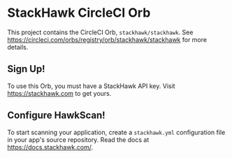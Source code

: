 # StackHawk CircleCI Orb

This project contains the CircleCI Orb, `stackhawk/stackhawk`. See https://circleci.com/orbs/registry/orb/stackhawk/stackhawk for more details.

## Sign Up!
To use this Orb, you must have a StackHawk API key. Visit https://stackhawk.com to get yours.

## Configure HawkScan!
To start scanning your application, create a `stackhawk.yml` configuration file in your app's source repository. Read the docs at https://docs.stackhawk.com/.
